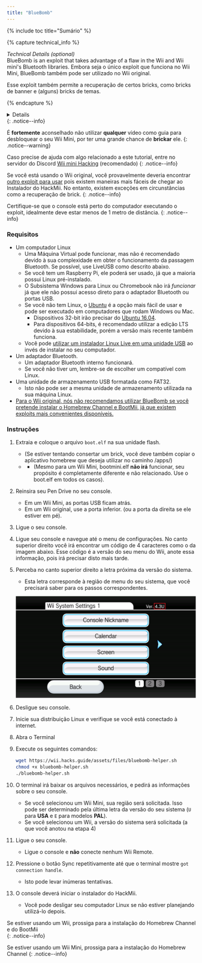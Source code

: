 ```yaml
---
title: "BlueBomb"
---
```


{% include toc title="Sumário" %}

{% capture technical_info %}
<summary><em>Technical Details (optional)</em></summary> BlueBomb is an exploit that takes advantage of a flaw in the Wii and Wii mini's Bluetooth libraries. Embora seja o único exploit que funciona no Wii Mini, BlueBomb também pode ser utilizado no Wii original.

Esse exploit também permite a recuperação de certos bricks, como bricks de banner e (alguns) bricks de temas.

{% endcapture %}
<details>{{ technical_info | markdownify }}</details>
{: .notice--info}

É **fortemente** aconselhado não utilizar **qualquer** vídeo como guia para desbloquear o seu Wii Mini, por ter uma grande chance de **brickar** ele.
{: .notice--warning}

Caso precise de ajuda com algo relacionado a este tutorial, entre no servidor do Discord [Wii mini Hacking](https://discord.gg/6ryxnkS) (recomendado)
{: .notice--info}

Se você está usando o Wii original, você provavelmente deveria encontrar [outro exploit para usar](get-started) pois existem maneiras mais fáceis de chegar ao Instalador do HackMii. No entanto, existem exceções em circunstâncias como a recuperação de brick.
{: .notice--info}

Certifique-se que o console está perto do computador executando o exploit, idealmente deve estar menos de 1 metro de distância.
{: .notice--info}

### Requisitos

* Um computador Linux
    * Uma Máquina Virtual pode funcionar, mas não é recomendado devido à sua complexidade em obter o funcionamento da passagem Bluetooth. Se possível, use LiveUSB como descrito abaixo.
    * Se você tem um Raspberry Pi, ele poderá ser usado, já que a maioria possui Linux pré-instalado.
    * O Subsistema Windows para Linux ou Chromebook não irá *funcionar* já que ele não possui acesso direto para o adaptador Bluetooth ou portas USB.
    * Se você não tem Linux, o [Ubuntu](https://ubuntu.com/download/desktop) é a opção mais fácil de usar e pode ser executado em computadores que rodam Windows ou Mac.
        * Dispositivos 32-bit irão precisar do [Ubuntu 16.04](http://releases.ubuntu.com/16.04/).
        * Para dispositivos 64-bits, é recomendado utilizar a edição LTS devido à sua estabilidade, porém a versão mais recente também funciona.
    * Você pode [utilizar um instalador Linux Live em uma unidade USB](https://ubuntu.com/tutorials/tutorial-create-a-usb-stick-on-windows#1-overview) ao invés de instalar no seu computador.
* Um adaptador Bluetooth.
    * Um adaptador Bluetooth interno funcionará.
    * Se você não tiver um, lembre-se de escolher um compatível com Linux.
* Uma unidade de armazenamento USB formatada como FAT32.
    * Isto não pode ser a mesma unidade de armazenamento utilizada na sua máquina Linux.
* [Para o Wii original, nós não recomendamos utilizar BlueBomb se você pretende instalar o Homebrew Channel e BootMii, já que existem exploits mais convenientes disponíveis.](https://bootmii.org/download/)

### Instruções

1. Extraia e coloque o arquivo `boot.elf` na sua unidade flash.
    + (Se estiver tentando consertar um brick, você deve também copiar o aplicativo homebrew que deseja utilizar no caminho /apps/)
    + - (Mesmo para um Wii Mini, bootmini.elf **não irá** funcionar, seu propósito é completamente diferente e não relacionado. Use o boot.elf em todos os casos).
1. Reinsira seu Pen Drive no seu console.
    + Em um Wii Mini, as portas USB ficam atrás.
    + Em um Wii original, use a porta inferior. (ou a porta da direita se ele estiver em pé).
1. Ligue o seu console.
1. Ligue seu console e navegue até o menu de configurações. No canto superior direito você irá encontrar um código de 4 caracteres como o da imagem abaixo. Esse código é a versão do seu menu do Wii, anote essa informação, pois irá precisar disto mais tarde.
1. Perceba no canto superior direito a letra próxima da versão do sistema.
    + Esta letra corresponde à região de menu do seu sistema, que você precisará saber para os passos correspondentes.

    ![](/images/wii/SystemMenuVersion.png)

1. Desligue seu console.
1. Inicie sua distribuição Linux e verifique se você está conectado à internet.
1. Abra o Terminal
1. Execute os seguintes comandos:

    ```bash
    wget https://wii.hacks.guide/assets/files/bluebomb-helper.sh
    chmod +x bluebomb-helper.sh
    ./bluebomb-helper.sh
    ```

1. O terminal irá baixar os arquivos necessários, e pedirá as informações sobre o seu console.
    + Se você selecionou um Wii Mini, sua região será solicitada. Isso pode ser determinado pela última letra da versão do seu sistema (`U` para **USA** e `E` para modelos **PAL**).
    + Se você selecionou um Wii, a versão do sistema será solicitada (a que você anotou na etapa 4)
1. Ligue o seu console.
    + Ligue o console e **não** conecte nenhum Wii Remote.
1. Pressione o botão Sync repetitivamente até que o terminal mostre `got connection handle`.
    + Isto pode levar inúmeras tentativas.
1. O console deverá iniciar o instalador do HackMii.
    + Você pode desligar seu computador Linux se não estiver planejando utilizá-lo depois.

Se estiver usando um Wii, prossiga para a instalação do Homebrew Channel e do BootMii<br>
{: .notice--info}

Se estiver usando um Wii Mini, prossiga para a instalação do Homebrew Channel
{: .notice--info}
